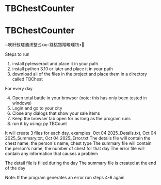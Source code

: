 ﻿# TBChestCounter
# TBChestCounter

⌢吠䍂敨瑳潃湵整≲ഠ∊‣䉔桃獥䍴畯瑮牥•਍

Steps to run
1. install pytesseract and place it in your path
2. install python 3.10 or later and place it in your path
3. download all of the files in the project and place them in a directory called TBChest

For every day

4. Open total battle in your browser (note: this has only been tested in windows)
5. Login and go to your city
6. Close any dialogs that show your sale items
7. Keep the browser tab open for as long as the program runs
8. run it by using: py TBCount

It will create 3 files for each day, examples: Oct 04 2025_Details.txt, Oct 04 2025_Summary.txt, Oct 04 2025_Error.txt 
The details file will contain the chest name, the person's name, chest type
The summary file will contain the person's name, the number of chest for that day
The error file will contain any information that causes a problem

The detail file is filled during the day
The summary file is created at the end of the day

Note: If the program generates an error run steps 4-8 again 

